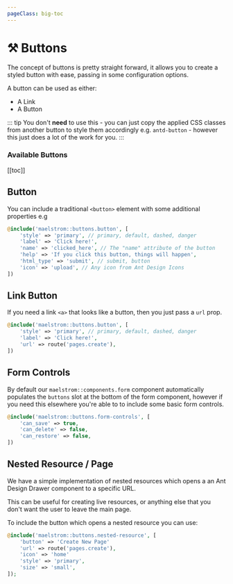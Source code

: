 ```yaml
---
pageClass: big-toc
---
```


# ⚒ Buttons

The concept of buttons is pretty straight forward, it allows you to create a styled button with ease, passing in some configuration options.

A button can be used as either:

- A Link
- A Button

::: tip
You don't **need** to use this - you can just copy the applied CSS classes from another button to style them accordingly e.g. `antd-button` - however this just does a lot of the work for you.
:::

### Available Buttons

[[toc]]

## Button

You can include a traditional `<button>` element with some additional properties e.g

```php
@include('maelstrom::buttons.button', [
    'style' => 'primary', // primary, default, dashed, danger
    'label' => 'Click here!',
    'name' => 'clicked_here', // The "name" attribute of the button
    'help' => 'If you click this button, things will happen',
    'html_type' => 'submit', // submit, button
    'icon' => 'upload', // Any icon from Ant Design Icons
])
```

## Link Button

If you need a link `<a>` that looks like a button, then you just pass a `url` prop.

```php
@include('maelstrom::buttons.button', [
    'style' => 'primary', // primary, default, dashed, danger
    'label' => 'Click here!',
    'url' => route('pages.create'),
])
```

## Form Controls

By default our `maelstrom::components.form` component automatically populates the `buttons` slot at the bottom of the form component, however if you need this elsewhere
you're able to to include some basic form controls.

```php
@include('maelstrom::buttons.form-controls', [
    'can_save' => true,
    'can_delete' => false,
    'can_restore' => false,
])
```

## Nested Resource / Page

We have a simple implementation of nested resources which opens a an Ant Design Drawer component to a specific URL.

This can be useful for creating live resources, or anything else that you don't want the user to leave the main page.

To include the button which opens a nested resource you can use:

```php
@include('maelstrom::buttons.nested-resource', [
    'button' => 'Create New Page'
    'url' => route('pages.create'),
    'icon' => 'home'
    'style' => 'primary',
    'size' => 'small',
]);
```

